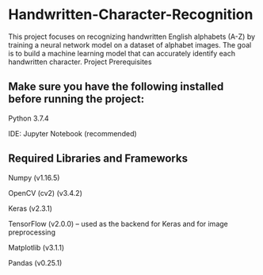 # Handwritten-Character-Recognition

This project focuses on recognizing handwritten English alphabets (A-Z) by training a neural network model on a dataset of alphabet images. The goal is to build a machine learning model that can accurately identify each handwritten character.
Project Prerequisites

## Make sure you have the following installed before running the project:

Python 3.7.4

IDE: Jupyter Notebook (recommended)

## Required Libraries and Frameworks

Numpy (v1.16.5)

OpenCV (cv2) (v3.4.2)

Keras (v2.3.1)

TensorFlow (v2.0.0) – used as the backend for Keras and for image preprocessing

Matplotlib (v3.1.1)

Pandas (v0.25.1)
